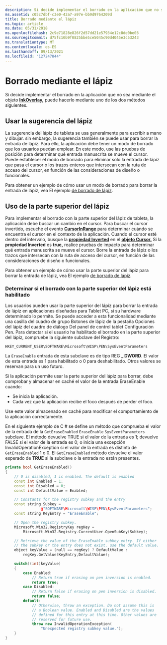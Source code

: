 ```yaml
---
description: Si decide implementar el borrado en la aplicación que no sea mediante el objeto InkOverlay, puede hacerlo mediante uno de los dos métodos siguientes.
ms.assetid: c05c7dbf-c3e0-42a7-a97e-bb9d9764209d
title: Borrado mediante el lápiz
ms.topic: article
ms.date: 05/31/2018
ms.openlocfilehash: 2c9e71828e826f2d57dd21e57934e12c8de0be03
ms.sourcegitcommit: d75fc10b9f0825bbe5ce5045c90d4045e3c53243
ms.translationtype: MT
ms.contentlocale: es-ES
ms.lasthandoff: 09/13/2021
ms.locfileid: "127247844"
---
```

# <a name="erasing-by-using-the-pen"></a>Borrado mediante el lápiz

Si decide implementar el borrado en la aplicación que no sea mediante el objeto [**InkOverlay,**](inkoverlay-class.md) puede hacerlo mediante uno de los dos métodos siguientes.

## <a name="using-the-tip-of-the-pen"></a>Usar la sugerencia del lápiz

La sugerencia del lápiz de tableta se usa generalmente para escribir a mano y dibujar. sin embargo, la sugerencia también se puede usar para borrar la entrada de lápiz. Para ello, la aplicación debe tener un modo de borrado que los usuarios puedan emplear. En este modo, use las pruebas de posición para determinar qué entrada manuscrita se mueve el cursor. Puede establecer el modo de borrado para eliminar solo la entrada de lápiz que pasa el cursor o los trazos enteros que intersecan con la ruta de acceso del cursor, en función de las consideraciones de diseño o funcionales.

Para obtener un ejemplo de cómo usar un modo de borrado para borrar la entrada de lápiz, vea El ejemplo [de borrado de lápiz](ink-erasing-sample.md).

## <a name="using-the-top-of-the-pen"></a>Uso de la parte superior del lápiz

Para implementar el borrado con la parte superior del lápiz de tableta, la aplicación debe buscar un cambio en el cursor. Para buscar el cursor invertido, escuche el evento [**CursorInRange**](inkoverlay-cursorinrange.md) para determinar cuándo se encuentra el cursor en el contexto de la aplicación. Cuando el cursor esté dentro del intervalo, busque la [**propiedad Inverted**](/windows/desktop/api/msinkaut/nf-msinkaut-iinkcursor-get_inverted) en el [**objeto Cursor.**](/windows/desktop/api/msinkaut/nn-msinkaut-iinkcursor) Si la **propiedad Inverted** es **true,** realice pruebas de impacto para determinar qué entrada manuscrita se mueve el cursor. Borre la entrada de lápiz o los trazos que intersecan con la ruta de acceso del cursor, en función de las consideraciones de diseño o funcionales.

Para obtener un ejemplo de cómo usar la parte superior del lápiz para borrar la entrada de lápiz, vea El ejemplo [de borrado de lápiz](ink-erasing-sample.md).

### <a name="determining-if-erasing-with-the-top-of-the-pen-is-enabled"></a>Determinar si el borrado con la parte superior del lápiz está habilitado

Los usuarios pueden usar la parte superior del lápiz para borrar la entrada de lápiz en aplicaciones diseñadas para Tablet PC, si su hardware determinado lo permite. Se puede acceder a esta funcionalidad mediante una casilla del cuadro de grupo Botones de lápiz de la pestaña Opciones del lápiz del cuadro de diálogo Del panel de control tablet Configuración Pen. Para detectar si el usuario ha habilitado el borrado en la parte superior del lápiz, compruebe la siguiente subclave del Registro:

`HKEY_CURRENT_USER\SOFTWARE\Microsoft\WISP\PEN\SysEventParameters`

La `EraseEnable` entrada de esta subclave es de tipo REG **\_ DWORD**. El valor de esta entrada es 1 para habilitado o 0 para deshabilitado. Otros valores se reservan para un uso futuro.

Si la aplicación permite usar la parte superior del lápiz para borrar, debe comprobar y almacenar en caché el valor de la entrada EraseEnable cuando:

-   Se inicia la aplicación.
-   Cada vez que la aplicación recibe el foco después de perder el foco.

Use este valor almacenado en caché para modificar el comportamiento de la aplicación correctamente.

En el siguiente ejemplo de C \# se define un método que comprueba el valor de la entrada de la `GetEraseEnabled` `EraseEnable` `SysEventParameters` subclave. El método devuelve TRUE si el valor de la entrada es 1; devuelve FALSE si el valor de la entrada es 0; o inicia una excepción InvalidOperationException si el valor de la entrada es distinto de `GetEraseEnabled` 1 o  0.  [](/dotnet/api/system.invalidoperationexception) El `GetEraseEnabled` método devuelve el valor esperado de **TRUE** si la subclave o la entrada no están presentes.


```C++
private bool GetEraseEnabled()
{
    // 0 is disabled, 1 is enabled. The default is enabled
    const int Enabled = 1;
    const int Disabled = 0;
    const int DefaultValue = Enabled;

    // Constants for the registry subkey and the entry
    const string Subkey =
                @"SOFTWARE\Microsoft\WISP\PEN\SysEventParameters";
    const string KeyEntry = "EraseEnable";

    // Open the registry subkey.
    Microsoft.Win32.RegistryKey regKey =
        Microsoft.Win32.Registry.CurrentUser.OpenSubKey(Subkey);

    // Retrieve the value of the EraseEnable subkey entry. If either
    // the subkey or the entry does not exist, use the default value.
    object keyValue = (null == regKey) ? DefaultValue :
        regKey.GetValue(KeyEntry,DefaultValue);

    switch((int)keyValue)
    {
        case Enabled:
            // Return true if erasing on pen inversion is enabled. 
            return true;
        case Disabled:
            // Return false if erasing on pen inversion is disabled. 
            return false;
        default:
            // Otherwise, throw an exception. Do not assume this is
            // a Boolean value. Enabled and Disabled are the values
            // defined for this entry at this time. Other values are
            // reserved for future use.
            throw new InvalidOperationException(
                "Unexpected registry subkey value.");
    }
}
```



 

 
